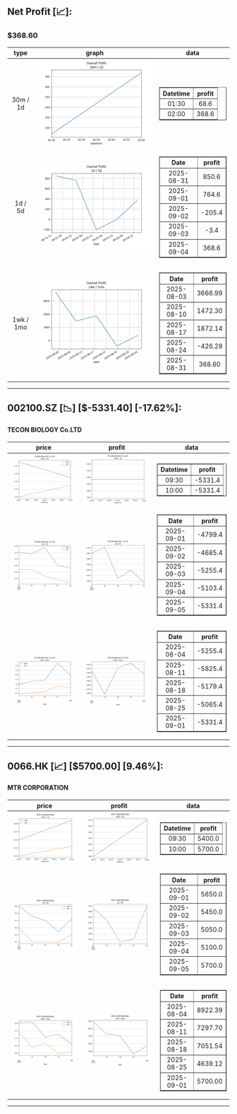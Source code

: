 ## Net Profit [📈]:
### $368.60
|type|graph|data|
|:---:|:---:|:---:|
|30m / 1d|![net_profit](image/overall_30m-1d.png)|<table border="1" class="dataframe"> <thead> <tr style="text-align: center;"> <th>Datetime</th> <th>profit</th> </tr> </thead> <tbody> <tr> <td>01:30</td> <td>68.6</td> </tr> <tr> <td>02:00</td> <td>368.6</td> </tr> </tbody></table>|
|1d / 5d|![net_profit](image/overall_1d-5d.png)|<table border="1" class="dataframe"> <thead> <tr style="text-align: center;"> <th>Date</th> <th>profit</th> </tr> </thead> <tbody> <tr> <td>2025-08-31</td> <td>850.6</td> </tr> <tr> <td>2025-09-01</td> <td>764.6</td> </tr> <tr> <td>2025-09-02</td> <td>-205.4</td> </tr> <tr> <td>2025-09-03</td> <td>-3.4</td> </tr> <tr> <td>2025-09-04</td> <td>368.6</td> </tr> </tbody></table>|
|1wk / 1mo|![net_profit](image/overall_1wk-1mo.png)|<table border="1" class="dataframe"> <thead> <tr style="text-align: center;"> <th>Date</th> <th>profit</th> </tr> </thead> <tbody> <tr> <td>2025-08-03</td> <td>3666.99</td> </tr> <tr> <td>2025-08-10</td> <td>1472.30</td> </tr> <tr> <td>2025-08-17</td> <td>1872.14</td> </tr> <tr> <td>2025-08-24</td> <td>-426.28</td> </tr> <tr> <td>2025-08-31</td> <td>368.60</td> </tr> </tbody></table>|
---
## 002100.SZ [📉] [$-5331.40] [-17.62%]:
#### TECON BIOLOGY Co.LTD
|price|profit|data|
|:---:|:---:|:---:|
|![price](image/002100.SZ_30m-1d_price.png)|![profit](image/002100.SZ_30m-1d_profit.png)|<table border="1" class="dataframe"> <thead> <tr style="text-align: center;"> <th>Datetime</th> <th>profit</th> </tr> </thead> <tbody> <tr> <td>09:30</td> <td>-5331.4</td> </tr> <tr> <td>10:00</td> <td>-5331.4</td> </tr> </tbody></table>|
|![price](image/002100.SZ_1d-5d_price.png)|![profit](image/002100.SZ_1d-5d_profit.png)|<table border="1" class="dataframe"> <thead> <tr style="text-align: center;"> <th>Date</th> <th>profit</th> </tr> </thead> <tbody> <tr> <td>2025-09-01</td> <td>-4799.4</td> </tr> <tr> <td>2025-09-02</td> <td>-4685.4</td> </tr> <tr> <td>2025-09-03</td> <td>-5255.4</td> </tr> <tr> <td>2025-09-04</td> <td>-5103.4</td> </tr> <tr> <td>2025-09-05</td> <td>-5331.4</td> </tr> </tbody></table>|
|![price](image/002100.SZ_1wk-1mo_price.png)|![profit](image/002100.SZ_1wk-1mo_profit.png)|<table border="1" class="dataframe"> <thead> <tr style="text-align: center;"> <th>Date</th> <th>profit</th> </tr> </thead> <tbody> <tr> <td>2025-08-04</td> <td>-5255.4</td> </tr> <tr> <td>2025-08-11</td> <td>-5825.4</td> </tr> <tr> <td>2025-08-18</td> <td>-5179.4</td> </tr> <tr> <td>2025-08-25</td> <td>-5065.4</td> </tr> <tr> <td>2025-09-01</td> <td>-5331.4</td> </tr> </tbody></table>|
---
## 0066.HK [📈] [$5700.00] [9.46%]:
#### MTR CORPORATION
|price|profit|data|
|:---:|:---:|:---:|
|![price](image/0066.HK_30m-1d_price.png)|![profit](image/0066.HK_30m-1d_profit.png)|<table border="1" class="dataframe"> <thead> <tr style="text-align: center;"> <th>Datetime</th> <th>profit</th> </tr> </thead> <tbody> <tr> <td>09:30</td> <td>5400.0</td> </tr> <tr> <td>10:00</td> <td>5700.0</td> </tr> </tbody></table>|
|![price](image/0066.HK_1d-5d_price.png)|![profit](image/0066.HK_1d-5d_profit.png)|<table border="1" class="dataframe"> <thead> <tr style="text-align: center;"> <th>Date</th> <th>profit</th> </tr> </thead> <tbody> <tr> <td>2025-09-01</td> <td>5650.0</td> </tr> <tr> <td>2025-09-02</td> <td>5450.0</td> </tr> <tr> <td>2025-09-03</td> <td>5050.0</td> </tr> <tr> <td>2025-09-04</td> <td>5100.0</td> </tr> <tr> <td>2025-09-05</td> <td>5700.0</td> </tr> </tbody></table>|
|![price](image/0066.HK_1wk-1mo_price.png)|![profit](image/0066.HK_1wk-1mo_profit.png)|<table border="1" class="dataframe"> <thead> <tr style="text-align: center;"> <th>Date</th> <th>profit</th> </tr> </thead> <tbody> <tr> <td>2025-08-04</td> <td>8922.39</td> </tr> <tr> <td>2025-08-11</td> <td>7297.70</td> </tr> <tr> <td>2025-08-18</td> <td>7051.54</td> </tr> <tr> <td>2025-08-25</td> <td>4639.12</td> </tr> <tr> <td>2025-09-01</td> <td>5700.00</td> </tr> </tbody></table>|
---

